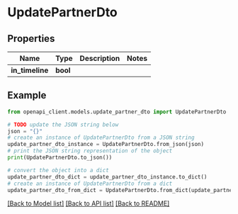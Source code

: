 # UpdatePartnerDto


## Properties

Name | Type | Description | Notes
------------ | ------------- | ------------- | -------------
**in_timeline** | **bool** |  | 

## Example

```python
from openapi_client.models.update_partner_dto import UpdatePartnerDto

# TODO update the JSON string below
json = "{}"
# create an instance of UpdatePartnerDto from a JSON string
update_partner_dto_instance = UpdatePartnerDto.from_json(json)
# print the JSON string representation of the object
print(UpdatePartnerDto.to_json())

# convert the object into a dict
update_partner_dto_dict = update_partner_dto_instance.to_dict()
# create an instance of UpdatePartnerDto from a dict
update_partner_dto_from_dict = UpdatePartnerDto.from_dict(update_partner_dto_dict)
```
[[Back to Model list]](../README.md#documentation-for-models) [[Back to API list]](../README.md#documentation-for-api-endpoints) [[Back to README]](../README.md)


